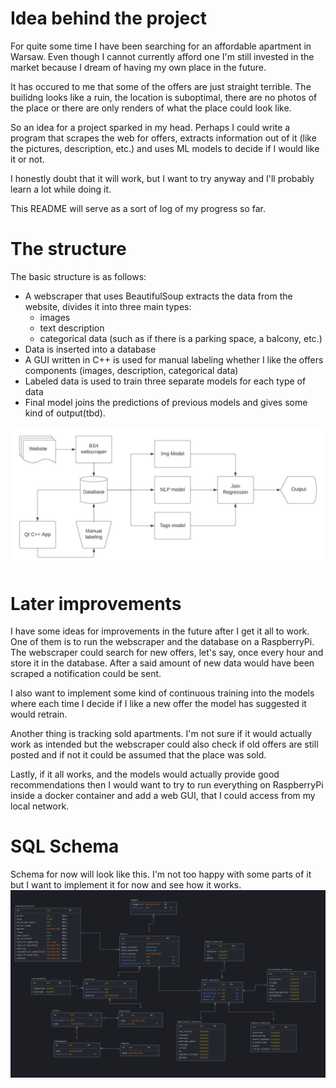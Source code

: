 # Idea behind the project
For quite some time I have been searching for an affordable apartment in Warsaw.
Even though I cannot currently afford one I'm still invested in the market because I dream
of having my own place in the future.
  
It has occured to me that some of the offers are just straight terrible. 
The builidng looks like a ruin, the location is suboptimal, there are no photos 
of the place or there are only renders of what the place could look like.  
  
So an idea for a project sparked in my head. Perhaps I could write a program that
scrapes the web for offers, extracts information out of it (like the pictures,
description, etc.) and uses ML models to decide if I would like it or not.  
  
I honestly doubt that it will work, but I want to try anyway and I'll probably learn
a lot while doing it.
  
This README will serve as a sort of log of my progress so far.

# The structure
The basic structure is as follows:
- A webscraper that uses BeautifulSoup extracts the data from the website, 
divides it into three main types:
  - images
  - text description
  - categorical data (such as if there is a parking space, a balcony, etc.)  
- Data is inserted into a database
- A GUI written in C++ is used for manual labeling whether I like the offers components (images, description, categorical data)
- Labeled data is used to train three separate models for each type of data
- Final model joins the predictions of previous models and gives some kind of output(tbd).  

![Basic structure sketch](readme_images/sctucture_sketch.jpeg)
# Later improvements
I have some ideas for improvements in the future after I get it all to work. One of them
is to run the webscraper and the database on a RaspberryPi. The webscraper could search for new
offers, let's say, once every hour and store it in the database. After a said amount of new
data would have been scraped a notification could be sent.

I also want to implement some kind of continuous training into the models where
each time I decide if I like a new offer the model has suggested it would retrain.
  
Another thing is tracking sold apartments. I'm not sure if it would actually work as intended
but the webscraper could also check if old offers are still posted and if not it
could be assumed that the place was sold.

Lastly, if it all works, and the models would actually provide good recommendations
then I would want to try to run everything on RaspberryPi inside a docker container
and add a web GUI, that I could access from my local network.

# SQL Schema
Schema for now will look like this. I'm not too happy with some parts of it but
I want to implement it for now and see how it works.
![Initial Schema](readme_images/initial_schema.png)